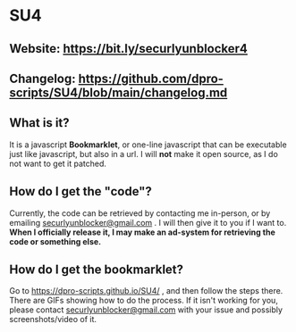 # SU4

## Website: https://bit.ly/securlyunblocker4

## Changelog: https://github.com/dpro-scripts/SU4/blob/main/changelog.md

## What is it?

It is a javascript **Bookmarklet**, or one-line javascript that can be executable just like javascript, but also in a url. I will **not** make it open source, as I do not want to get it patched.

## How do I get the "code"?

Currently, the code can be retrieved by contacting me in-person, or by emailing securlyunblocker@gmail.com . I will then give it to you if I want to. 
**When I officially release it, I may make an ad-system for retrieving the code or something else.**

## How do I get the bookmarklet?

Go to https://dpro-scripts.github.io/SU4/ , and then follow the steps there. There are GIFs showing how to do the process. 
If it isn't working for you, please contact securlyunblocker@gmail.com with your issue and possibly screenshots/video of it.
